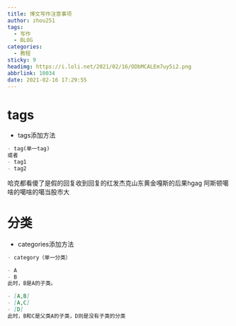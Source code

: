 ```yaml
---
title: 博文写作注意事项
author: zhou251
tags:
  - 写作
  - BLOG
categories:
  - 教程
sticky: 9
headimg: https://i.loli.net/2021/02/16/ODbMCALEm7uy5i2.png
abbrlink: 10034
date: 2021-02-16 17:29:55
---
```


# tags  

- tags添加方法
  
```markdown
- tag(单一tag)
或者
- tag1
- tag2
```
哈克都看傻了是假的回复收到回复的红发杰克山东黄金嘎斯的后果hgag
阿斯顿噶啥的噶啥的噶当股市大

<!--more-->

# 分类

- categories添加方法

```markdown
- category（单一分类）

- A
- B
此时，B是A的子类。

- [A,B]
- [A,C]
- [D]
此时，B和C是父类A的子类，D则是没有子类的分类
```



